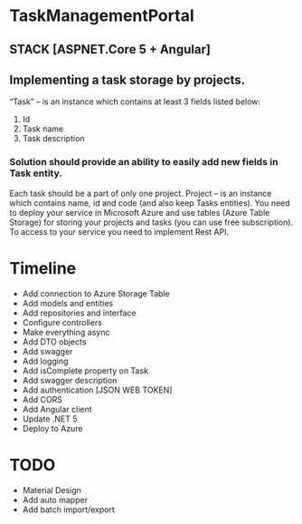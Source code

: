 # TaskManagementPortal

## STACK [ASPNET.Core 5 + Angular]

## Implementing a task storage by projects. 
“Task” – is an instance which contains at least 3 fields listed below:
1.	Id
2.	Task name
3.	Task description

### Solution should provide an ability to easily add new fields in Task entity. 
Each task should be a part of only one project. Project – is an instance which contains name, id and code (and also keep Tasks entities).
You need to deploy your service in Microsoft Azure and use tables (Azure Table Storage) for storing your projects and tasks (you can use free subscription). 
To access to your service you need to implement Rest API.


# Timeline
- Add connection to Azure Storage Table
- Add models and entities
- Add repositories and interface
- Configure controllers
- Make everything async
- Add DTO objects
- Add swagger
- Add logging
- Add isComplete property on Task
- Add swagger description
- Add authentication [JSON WEB TOKEN]
- Add CORS
- Add Angular client
- Update .NET 5
- Deploy to Azure


# TODO
- Material Design
- Add auto mapper
- Add batch import/export


